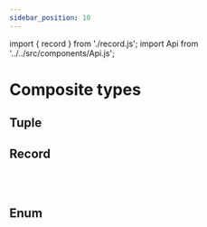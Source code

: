 ```yaml
---
sidebar_position: 10
---
```


import { record } from './record.js';
import Api from '../../src/components/Api.js';

# Composite types

## Tuple

## Record


<Api title="Instructions" data={record.instructions} />
<br/>
<Api title="Operators" data={record.operators} />
<br/>

## Enum

